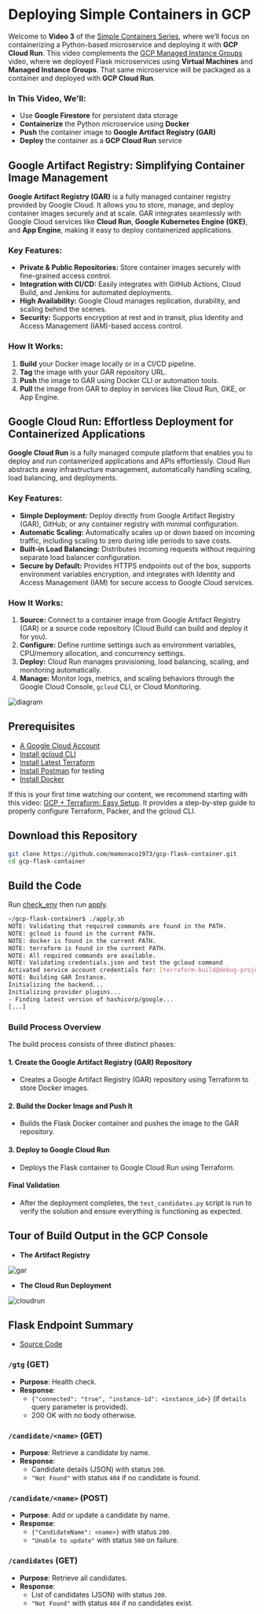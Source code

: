 # Deploying Simple Containers in GCP

Welcome to **Video 3** of the [Simple Containers Series](https://www.youtube.com/@MikesCloudSolutions), where we’ll focus on containerizing a Python-based microservice and deploying it with **GCP Cloud Run**. This video complements the [GCP Managed Instance Groups](https://www.youtube.com/watch?v=AAOZOhREc5o) video, where we deployed Flask microservices using **Virtual Machines** and **Managed Instance Groups**. That same microservice will be packaged as a container and deployed with **GCP Cloud Run**.

### In This Video, We'll:

- Use **Google Firestore** for persistent data storage
- **Containerize** the Python microservice using **Docker**  
- **Push** the container image to **Google Artifact Registry (GAR)**  
- **Deploy** the container as a **GCP Cloud Run** service  

## Google Artifact Registry: Simplifying Container Image Management

**Google Artifact Registry (GAR)** is a fully managed container registry provided by Google Cloud. It allows you to store, manage, and deploy container images securely and at scale. GAR integrates seamlessly with Google Cloud services like **Cloud Run**, **Google Kubernetes Engine (GKE)**, and **App Engine**, making it easy to deploy containerized applications.

### **Key Features:**
- **Private & Public Repositories:** Store container images securely with fine-grained access control.
- **Integration with CI/CD:** Easily integrates with GitHub Actions, Cloud Build, and Jenkins for automated deployments.
- **High Availability:** Google Cloud manages replication, durability, and scaling behind the scenes.
- **Security:** Supports encryption at rest and in transit, plus Identity and Access Management (IAM)-based access control.

### **How It Works:**
1. **Build** your Docker image locally or in a CI/CD pipeline.
2. **Tag** the image with your GAR repository URL.
3. **Push** the image to GAR using Docker CLI or automation tools.
4. **Pull** the image from GAR to deploy in services like Cloud Run, GKE, or App Engine.

## Google Cloud Run: Effortless Deployment for Containerized Applications

**Google Cloud Run** is a fully managed compute platform that enables you to deploy and run containerized applications and APIs effortlessly. Cloud Run abstracts away infrastructure management, automatically handling scaling, load balancing, and deployments.

### **Key Features:**
- **Simple Deployment:** Deploy directly from Google Artifact Registry (GAR), GitHub, or any container registry with minimal configuration.
- **Automatic Scaling:** Automatically scales up or down based on incoming traffic, including scaling to zero during idle periods to save costs.
- **Built-in Load Balancing:** Distributes incoming requests without requiring separate load balancer configuration.
- **Secure by Default:** Provides HTTPS endpoints out of the box, supports environment variables encryption, and integrates with Identity and Access Management (IAM) for secure access to Google Cloud services.

### **How It Works:**
1. **Source:** Connect to a container image from Google Artifact Registry (GAR) or a source code repository (Cloud Build can build and deploy it for you).
2. **Configure:** Define runtime settings such as environment variables, CPU/memory allocation, and concurrency settings.
3. **Deploy:** Cloud Run manages provisioning, load balancing, scaling, and monitoring automatically.
4. **Manage:** Monitor logs, metrics, and scaling behaviors through the Google Cloud Console, `gcloud` CLI, or Cloud Monitoring.

![diagram](gcp-flask-container.png)

## Prerequisites

* [A Google Cloud Account](https://console.cloud.google.com/)
* [Install gcloud CLI](https://cloud.google.com/sdk/docs/install) 
* [Install Latest Terraform](https://developer.hashicorp.com/terraform/install)
* [Install Postman](https://www.postman.com/downloads/) for testing
* [Install Docker](https://docs.docker.com/engine/install/)

If this is your first time watching our content, we recommend starting with this video: [GCP + Terraform: Easy Setup](https://www.youtube.com/watch?v=3spJpYX4f7I). It provides a step-by-step guide to properly configure Terraform, Packer, and the gcloud CLI.

## Download this Repository

```bash
git clone https://github.com/mamonaco1973/gcp-flask-container.git
cd gcp-flask-container
```

## Build the Code

Run [check_env](check_env.sh) then run [apply](apply.sh).

```bash
~/gcp-flask-container$ ./apply.sh
NOTE: Validating that required commands are found in the PATH.
NOTE: gcloud is found in the current PATH.
NOTE: docker is found in the current PATH.
NOTE: terraform is found in the current PATH.
NOTE: All required commands are available.
NOTE: Validating credentials.json and test the gcloud command
Activated service account credentials for: [terraform-build@debug-project-446221.iam.gserviceaccount.com]
NOTE: Building GAR Instance.
Initializing the backend...
Initializing provider plugins...
- Finding latest version of hashicorp/google...
[...]
```

### **Build Process Overview**

The build process consists of three distinct phases:

#### 1. Create the Google Artifact Registry (GAR) Repository
- Creates a Google Artifact Registry (GAR) repository using Terraform to store Docker images.

#### 2. Build the Docker Image and Push It
- Builds the Flask Docker container and pushes the image to the GAR repository.

#### 3. Deploy to Google Cloud Run
- Deploys the Flask container to Google Cloud Run using Terraform.

#### Final Validation
- After the deployment completes, the `test_candidates.py` script is run to verify the solution and ensure everything is functioning as expected.

## Tour of Build Output in the GCP Console

- **The Artifact Registry**

![gar](gar.png)

- **The Cloud Run Deployment**

![cloudrun](cloudrun.png) 
## Flask Endpoint Summary

- [Source Code](./02-docker/app.py)

### `/gtg` (GET)
- **Purpose**: Health check.
- **Response**: 
  - `{"connected": "true", "instance-id": <instance_id>}` (if `details` query parameter is provided).
  - 200 OK with no body otherwise.

### `/candidate/<name>` (GET)
- **Purpose**: Retrieve a candidate by name.
- **Response**: 
  - Candidate details (JSON) with status `200`.
  - `"Not Found"` with status `404` if no candidate is found.

### `/candidate/<name>` (POST)
- **Purpose**: Add or update a candidate by name.
- **Response**: 
  - `{"CandidateName": <name>}` with status `200`.
  - `"Unable to update"` with status `500` on failure.

### `/candidates` (GET)
- **Purpose**: Retrieve all candidates.
- **Response**: 
  - List of candidates (JSON) with status `200`.
  - `"Not Found"` with status `404` if no candidates exist.

